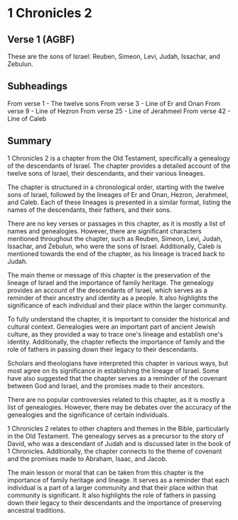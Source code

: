 # 1 Chronicles 2

## Verse 1 (AGBF)

These are the sons of Israel: Reuben, Simeon, Levi, Judah, Issachar, and Zebulun.

## Subheadings

From verse 1 - The twelve sons
From verse 3 - Line of Er and Onan
From verse 9 - Line of Hezron
From verse 25 - Line of Jerahmeel
From verse 42 - Line of Caleb

## Summary

1 Chronicles 2 is a chapter from the Old Testament, specifically a genealogy of the descendants of Israel. The chapter provides a detailed account of the twelve sons of Israel, their descendants, and their various lineages.

The chapter is structured in a chronological order, starting with the twelve sons of Israel, followed by the lineages of Er and Onan, Hezron, Jerahmeel, and Caleb. Each of these lineages is presented in a similar format, listing the names of the descendants, their fathers, and their sons.

There are no key verses or passages in this chapter, as it is mostly a list of names and genealogies. However, there are significant characters mentioned throughout the chapter, such as Reuben, Simeon, Levi, Judah, Issachar, and Zebulun, who were the sons of Israel. Additionally, Caleb is mentioned towards the end of the chapter, as his lineage is traced back to Judah.

The main theme or message of this chapter is the preservation of the lineage of Israel and the importance of family heritage. The genealogy provides an account of the descendants of Israel, which serves as a reminder of their ancestry and identity as a people. It also highlights the significance of each individual and their place within the larger community.

To fully understand the chapter, it is important to consider the historical and cultural context. Genealogies were an important part of ancient Jewish culture, as they provided a way to trace one's lineage and establish one's identity. Additionally, the chapter reflects the importance of family and the role of fathers in passing down their legacy to their descendants.

Scholars and theologians have interpreted this chapter in various ways, but most agree on its significance in establishing the lineage of Israel. Some have also suggested that the chapter serves as a reminder of the covenant between God and Israel, and the promises made to their ancestors.

There are no popular controversies related to this chapter, as it is mostly a list of genealogies. However, there may be debates over the accuracy of the genealogies and the significance of certain individuals.

1 Chronicles 2 relates to other chapters and themes in the Bible, particularly in the Old Testament. The genealogy serves as a precursor to the story of David, who was a descendant of Judah and is discussed later in the book of 1 Chronicles. Additionally, the chapter connects to the theme of covenant and the promises made to Abraham, Isaac, and Jacob.

The main lesson or moral that can be taken from this chapter is the importance of family heritage and lineage. It serves as a reminder that each individual is a part of a larger community and that their place within that community is significant. It also highlights the role of fathers in passing down their legacy to their descendants and the importance of preserving ancestral traditions.